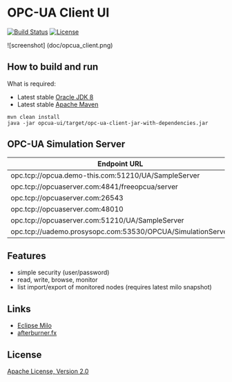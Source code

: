 # OPC-UA Client UI
[![Build Status](https://travis-ci.org/comtel2000/opc-ua-client.png)](https://travis-ci.org/comtel2000/opc-ua-client)  [![License](https://img.shields.io/badge/license-Apache_2-blue.svg)](http://www.apache.org/licenses/LICENSE-2.0)

![screenshot] (doc/opcua_client.png)

## How to build and run
What is required:

* Latest stable [Oracle JDK 8](http://www.oracle.com/technetwork/java)
* Latest stable [Apache Maven](http://maven.apache.org)

```shell
mvn clean install
java -jar opcua-ui/target/opc-ua-client-jar-with-dependencies.jar
```
## OPC-UA Simulation Server

|                        Endpoint URL                          |         Link               |
| ------------------------------------------------------------ | -------------------------- |
| opc.tcp://opcua.demo-this.com:51210/UA/SampleServer          | http://opclabs.com         |
| opc.tcp://opcuaserver.com:4841/freeopcua/server              | http://opcuaserver.com     |
| opc.tcp://opcuaserver.com:26543                              | http://opcuaserver.com     |
| opc.tcp://opcuaserver.com:48010                              | http://opcuaserver.com     |
| opc.tcp://opcuaserver.com:51210/UA/SampleServer              | http://opcuaserver.com     |
| opc.tcp://uademo.prosysopc.com:53530/OPCUA/SimulationServer  | http://prosysopc.com       |

## Features
- simple security (user/password)
- read, write, browse, monitor
- list import/export of monitored nodes (requires latest milo snapshot)

## Links
- [Eclipse Milo](https://github.com/eclipse/milo)
- [afterburner.fx](https://github.com/AdamBien/afterburner.fx)

## License
[Apache License, Version 2.0](http://www.apache.org/licenses/LICENSE-2.0)
